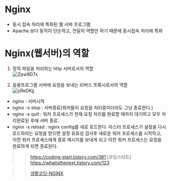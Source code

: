 # Nginx
- 동시 접속 처리에 특화된 웹 서버 프로그램
- Apache 보다 동작이 단순하고, 전달자 역할만 하기 때문에 동시접속 처리에 특화


# Nginx(웹서버)의 역할
1. 정적 파일을 처리하는 http 서버로서의 역할 <br>
![Zpw9D7x](https://user-images.githubusercontent.com/65120581/159229733-ea93b17a-35df-40dd-b359-47adf81a4d12.png)

2. 응용프로그램 서버에 요청을 보내는 리버스 프록시로서의 역할 <br>
![yReDKjj](https://user-images.githubusercontent.com/65120581/159229798-3402a15e-046b-422f-a06e-1a814a79a967.png)


- nginx : 서버시작
- nginx -s stop : 서버종료(워커들이 요청을 처리중이더라도 그냥 종료한다.)
- nginx -s quit : 워커 프로세스가 현재 요청 처리를 완료할 때까지 대기하고 모두 처리완료된 후에 서버 종료.
- nginx -s reload : nginx config를 새로 로드한다. 마스터 프로세스가 설정을 다시 로드하라는 요청을 받으면 설정 유효성 검사후 새로운 워커 프로세스를 시작하고, 이전 워커 프로세스에게 종료 메시지를 보내게 되고 이전 워커 프로세스는 요청을 완료하게 되면 종료된다.


>> https://coding-start.tistory.com/381 [코딩스타트]
>> https://whatisthenext.tistory.com/123

>> [생활코딩-NGINX](https://opentutorials.org/module/384/3462)
